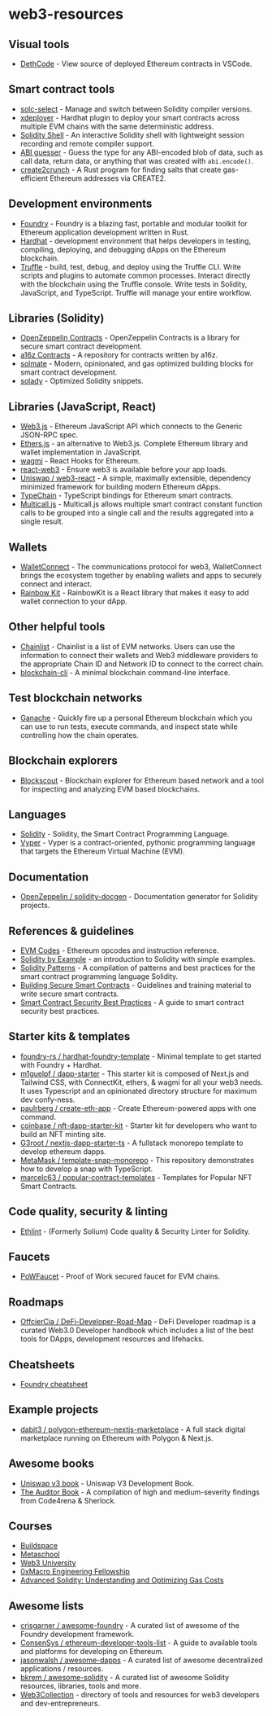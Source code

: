 # web3-resources

## Visual tools

 - [DethCode](https://github.com/dethcrypto/dethcode) - View source of deployed Ethereum contracts in VSCode.

## Smart contract tools

- [solc-select](https://github.com/crytic/solc-select) - Manage and switch between Solidity compiler versions.
- [xdeployer](https://github.com/pcaversaccio/xdeployer) - Hardhat plugin to deploy your smart contracts across multiple EVM chains with the same deterministic address. 
- [Solidity Shell](https://github.com/tintinweb/solidity-shell) - An interactive Solidity shell with lightweight session recording and remote compiler support.
- [ABI guesser](https://github.com/samczsun/abi-guesser) - Guess the type for any ABI-encoded blob of data, such as call data, return data, or anything that was created with `abi.encode()`.
- [create2crunch](https://github.com/0age/create2crunch) - A Rust program for finding salts that create gas-efficient Ethereum addresses via CREATE2.

## Development environments

- [Foundry](https://github.com/foundry-rs/foundry) - Foundry is a blazing fast, portable and modular toolkit for Ethereum application development written in Rust.
- [Hardhat](https://hardhat.org/) - development environment that helps developers in testing, compiling, deploying, and debugging dApps on the Ethereum blockchain.
- [Truffle](https://trufflesuite.com/truffle/) - build, test, debug, and deploy using the Truffle CLI. Write scripts and plugins to automate common processes. Interact directly with the blockchain using the Truffle console. Write tests in Solidity, JavaScript, and TypeScript. Truffle will manage your entire workflow.

## Libraries (Solidity)

- [OpenZeppelin Contracts](https://github.com/OpenZeppelin/openzeppelin-contracts) - OpenZeppelin Contracts is a library for secure smart contract development.
- [a16z Contracts](https://github.com/a16z/a16z-contracts) - A repository for contracts written by a16z.
- [solmate](https://github.com/transmissions11/solmate) - Modern, opinionated, and gas optimized building blocks for smart contract development.
- [solady](https://github.com/Vectorized/solady) - Optimized Solidity snippets.

## Libraries (JavaScript, React)

- [Web3.js](https://github.com/web3/web3.js) - Ethereum JavaScript API which connects to the Generic JSON-RPC spec.
- [Ethers.js](https://github.com/ethers-io/ethers.js/) - an alternative to Web3.js. Complete Ethereum library and wallet implementation in JavaScript.
- [wagmi](https://github.com/wagmi-dev/wagmi) - React Hooks for Ethereum.
- [react-web3](https://github.com/coopermaruyama/react-web3) - Ensure web3 is available before your app loads.
- [Uniswap / web3-react](https://github.com/Uniswap/web3-react) - A simple, maximally extensible, dependency minimized framework for building modern Ethereum dApps.
- [TypeChain](https://github.com/dethcrypto/TypeChain) - TypeScript bindings for Ethereum smart contracts.
- [Multicall.js](https://github.com/makerdao/multicall.js) - Multicall.js allows multiple smart contract constant function calls to be grouped into a single call and the results aggregated into a single result.

## Wallets

- [WalletConnect](https://walletconnect.com/) - The communications protocol for web3, WalletConnect brings the ecosystem together by enabling wallets and apps to securely connect and interact.
- [Rainbow Kit](https://github.com/rainbow-me/rainbowkit) - RainbowKit is a React library that makes it easy to add wallet connection to your dApp.

## Other helpful tools

- [Chainlist](https://github.com/DefiLlama/chainlist) - Chainlist is a list of EVM networks. Users can use the information to connect their wallets and Web3 middleware providers to the appropriate Chain ID and Network ID to connect to the correct chain.
- [blockchain-cli](https://github.com/0xs34n/blockchain-cli) - A minimal blockchain command-line interface.

## Test blockchain networks

- [Ganache](https://trufflesuite.com/ganache/) - Quickly fire up a personal Ethereum blockchain which you can use to run tests, execute commands, and inspect state while controlling how the chain operates.

## Blockchain explorers

- [Blockscout](https://github.com/blockscout/blockscout) - Blockchain explorer for Ethereum based network and a tool for inspecting and analyzing EVM based blockchains.

## Languages

- [Solidity](https://soliditylang.org/) - Solidity, the Smart Contract Programming Language.
- [Vyper](https://vyper.readthedocs.io/en/stable/) - Vyper is a contract-oriented, pythonic programming language that targets the Ethereum Virtual Machine (EVM).

## Documentation

- [OpenZeppelin / solidity-docgen](https://github.com/stars/karooolis/lists/web3-tools#:~:text=OpenZeppelin%20/%20solidity%2Ddocgen) - Documentation generator for Solidity projects.

## References & guidelines

- [EVM Codes](https://www.evm.codes/) - Ethereum opcodes and instruction reference.
- [Solidity by Example](https://solidity-by-example.org/) - an introduction to Solidity with simple examples.
- [Solidity Patterns](https://github.com/fravoll/solidity-patterns) - A compilation of patterns and best practices for the smart contract programming language Solidity.
- [Building Secure Smart Contracts](https://github.com/crytic/building-secure-contracts) - Guidelines and training material to write secure smart contracts.
- [Smart Contract Security Best Practices](https://consensys.github.io/smart-contract-best-practices/) - A guide to smart contract security best practices.

## Starter kits & templates

- [foundry-rs / hardhat-foundry-template](https://github.com/foundry-rs/hardhat-foundry-template) - Minimal template to get started with Foundry + Hardhat.
- [m1guelpf / dapp-starter](https://github.com/m1guelpf/dapp-starter) - This starter kit is composed of Next.js and Tailwind CSS, with ConnectKit, ethers, & wagmi for all your web3 needs. It uses Typescript and an opinionated directory structure for maximum dev confy-ness.
- [paulrberg / create-eth-app](https://github.com/paulrberg/create-eth-app) - Create Ethereum-powered apps with one command.
- [coinbase / nft-dapp-starter-kit](https://github.com/coinbase/nft-dapp-starter-kit) - Starter kit for developers who want to build an NFT minting site.
- [G3root / nextjs-dapp-starter-ts](https://github.com/G3root/nextjs-dapp-starter-ts) - A fullstack monorepo template to develop ethereum dapps.
- [MetaMask / template-snap-monorepo](https://github.com/MetaMask/template-snap-monorepo) - This repository demonstrates how to develop a snap with TypeScript.
- [marcelc63 / popular-contract-templates](https://github.com/marcelc63/popular-contract-templates) - Templates for Popular NFT Smart Contracts.

## Code quality, security & linting

- [Ethlint](https://github.com/duaraghav8/Ethlint) - (Formerly Solium) Code quality & Security Linter for Solidity.

## Faucets

- [PoWFaucet](https://github.com/pk910/PoWFaucet) - Proof of Work secured faucet for EVM chains.

## Roadmaps

- [OffcierCia / DeFi-Developer-Road-Map](https://github.com/OffcierCia/DeFi-Developer-Road-Map) - DeFi Developer roadmap is a curated Web3.0 Developer handbook which includes a list of the best tools for DApps, development resources and lifehacks.

## Cheatsheets

- [Foundry cheatsheet](https://github.com/dabit3/foundry-cheatsheet)

## Example projects

- [dabit3 / polygon-ethereum-nextjs-marketplace](https://github.com/dabit3/polygon-ethereum-nextjs-marketplace) - A full stack digital marketplace running on Ethereum with Polygon & Next.js.

## Awesome books

- [Uniswap v3 book](https://github.com/Jeiwan/uniswapv3-book) - Uniswap V3 Development Book.
- [The Auditor Book](https://theauditorbook.com/) - A compilation of high and medium-severity findings from Code4rena & Sherlock.

## Courses

- [Buildspace](https://buildspace.so/)
- [Metaschool](https://metaschool.so/)
- [Web3 University](https://www.web3.university/)
- [0xMacro Engineering Fellowship](https://0xmacro.com/engineering-fellowship)
- [Advanced Solidity: Understanding and Optimizing Gas Costs](https://www.udemy.com/course/advanced-solidity-understanding-and-optimizing-gas-costs/)

## Awesome lists

- [crisgarner / awesome-foundry](https://github.com/crisgarner/awesome-foundry) - A curated list of awesome of the Foundry development framework.
- [ConsenSys / ethereum-developer-tools-list](https://github.com/ConsenSys/ethereum-developer-tools-list) - A guide to available tools and platforms for developing on Ethereum.
- [jasonwalsh / awesome-dapps](https://github.com/jasonwalsh/awesome-dapps) - A curated list of awesome decentralized applications / resources.
- [bkrem / awesome-solidity](https://github.com/bkrem/awesome-solidity) - A curated list of awesome Solidity resources, libraries, tools and more.
- [Web3Collection](https://www.web3collection.app/) - directory of tools and resources for web3 developers and dev-entrepreneurs.
